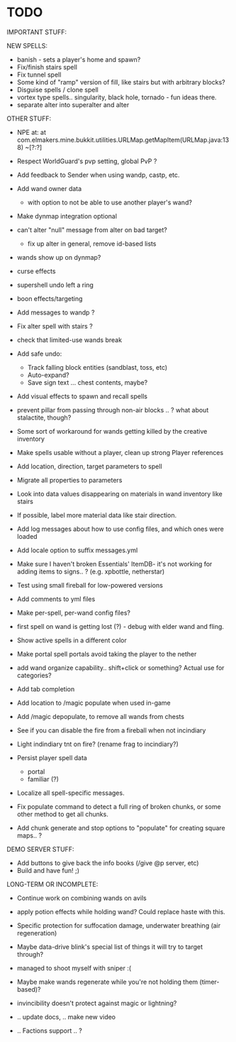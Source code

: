 # TODO

IMPORTANT STUFF:

NEW SPELLS:

 - banish - sets a player's home and spawn?
 - Fix/finish stairs spell
 - Fix tunnel spell
 - Some kind of "ramp" version of fill, like stairs but with arbitrary blocks?
 - Disguise spells / clone spell
 - vortex type spells.. singularity, black hole, tornado - fun ideas there.
 - separate alter into superalter and alter

OTHER STUFF:
 
 - NPE at:  at com.elmakers.mine.bukkit.utilities.URLMap.getMapItem(URLMap.java:138) ~[?:?]
 - Respect WorldGuard's pvp setting, global PvP ?
 - Add feedback to Sender when using wandp, castp, etc.
 - Add wand owner data
   - with option to not be able to use another player's wand?
 - Make dynmap integration optional
 - can't alter "null" message from alter on bad target?
   - fix up alter in general, remove id-based lists
 - wands show up on dynmap?
 - curse effects
 - supershell undo left a ring
 - boon effects/targeting
 - Add messages to wandp ?
 - Fix alter spell with stairs ?
 - check that limited-use wands break
 - Add safe undo:
   - Track falling block entities (sandblast, toss, etc)
   - Auto-expand?
   - Save sign text ... chest contents, maybe?
 - Add visual effects to spawn and recall spells
 - prevent pillar from passing through non-air blocks .. ? what about stalactite, though?
 - Some sort of workaround for wands getting killed by the creative inventory
 - Make spells usable without a player, clean up strong Player references
 - Add location, direction, target parameters to spell
 - Migrate all properties to parameters
 - Look into data values disappearing on materials in wand inventory like stairs
 - If possible, label more material data like stair direction.
 - Add log messages about how to use config files, and which ones were loaded
 - Add locale option to suffix messages.yml
 - Make sure I haven't broken Essentials' ItemDB- it's not working for adding items to signs.. ? (e.g. xpbottle, netherstar)
 
 - Test using small fireball for low-powered versions
 - Add comments to yml files
 - Make per-spell, per-wand config files?
 - first spell on wand is getting lost (?) - debug with elder wand and fling. 
 - Show active spells in a different color
 - Make portal spell portals avoid taking the player to the nether
 
 - add wand organize capability.. shift+click or something? Actual use for categories?
 - Add tab completion
 - Add location to /magic populate when used in-game
 - Add /magic depopulate, to remove all wands from chests
 
 - See if you can disable the fire from a fireball when not incindiary
 - Light indindiary tnt on fire? (rename frag to incindiary?)

 - Persist player spell data
   - portal
   - familiar (?)
 - Localize all spell-specific messages.
 
 - Fix populate command to detect a full ring of broken chunks, or some other method to get all chunks.
 - Add chunk generate and stop options to "populate" for creating square maps.. ?

DEMO SERVER STUFF:

 - Add buttons to give back the info books (/give @p server, etc)
 - Build and have fun! ;)

LONG-TERM OR INCOMPLETE:
 
 - Continue work on combining wands on avils
 - apply potion effects while holding wand? Could replace haste with this.
 - Specific protection for suffocation damage, underwater breathing (air regeneration)
 - Maybe data-drive blink's special list of things it will try to target through?
 - managed to shoot myself with sniper :(
 - Maybe make wands regenerate while you're not holding them (timer-based)?

 - invincibility doesn't protect against magic or lightning?
 - .. update docs, .. make new video
 - .. Factions support .. ?

